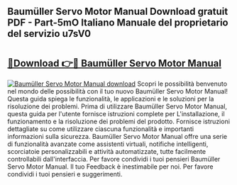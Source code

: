 ## Baumüller Servo Motor Manual Download gratuit PDF - Part-5mO Italiano Manuale del proprietario del servizio u7sV0

# <h2><a href="http://dfepmc0.blite.top/?on=Baum%c3%bcller+Servo+Motor+Manual">🔗Download 👉🔴 Baumüller Servo Motor Manual</a></h2>

[![Baumüller Servo Motor Manual download](https://i.imgur.com/lujVjoI.png)](http://dfepmc0.blite.top/?on=Baum%c3%bcller+Servo+Motor+Manual)
Scopri le possibilità benvenuto nel mondo delle possibilità con il tuo nuovo Baumüller Servo Motor Manual! Questa guida spiega le funzionalità, le applicazioni e le soluzioni per la risoluzione dei problemi. Prima di utilizzare Baumüller Servo Motor Manual, questa guida per l'utente fornisce istruzioni complete per L'installazione, il funzionamento e la risoluzione dei problemi del prodotto. Fornisce istruzioni dettagliate su come utilizzare ciascuna funzionalità e importanti informazioni sulla sicurezza. Baumüller Servo Motor Manual offre una serie di funzionalità avanzate come assistenti virtuali, notifiche intelligenti, scorciatoie personalizzabili e attività automatizzate, tutte facilmente controllabili dall'interfaccia. Per favore condividi i tuoi pensieri Baumüller Servo Motor Manual. Il tuo Feedback è inestimabile per noi. Per favore condividi i tuoi pensieri e suggerimenti.
